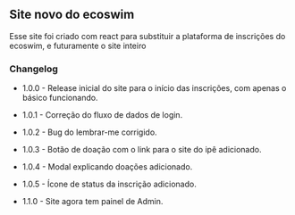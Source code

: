 ## Site novo do ecoswim

Esse site foi criado com react para substituir a plataforma de inscrições do ecoswim, e futuramente o site inteiro

### Changelog

- 1.0.0 - Release inicial do site para o início das inscrições, com apenas o básico funcionando.

- 1.0.1 - Correção do fluxo de dados de login.

- 1.0.2 - Bug do lembrar-me corrigido.

- 1.0.3 - Botão de doação com o link para o site do ipê adicionado.

- 1.0.4 - Modal explicando doações adicionado.

- 1.0.5 - Ícone de status da inscrição adicionado.

- 1.1.0 - Site agora tem painel de Admin.